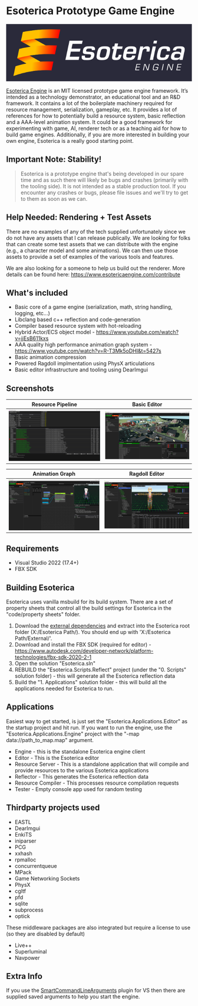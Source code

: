 # Esoterica Prototype Game Engine

![Esoterica Logo](Docs/EE_Logo.png)

[Esoterica Engine](https://www.esotericaengine.com) is an MIT licensed prototype game engine framework. It’s intended as a technology demonstrator, an educational tool and an R&D framework. It contains a lot of the boilerplate machinery required for resource management, serialization, gameplay, etc. It provides a lot of references for how to potentially build a resource system, basic reflection and a AAA-level animation system. It could be a good framework for experimenting with game, AI, renderer tech or as a teaching aid for how to build game engines. Additionally, if you are more interested in building your own engine, Esoterica is a really good starting point.

## Important Note: Stability!

>Esoterica is a prototype engine that's being developed in our spare time and as such there will likely be bugs and crashes (primarily with the tooling side). It is not intended as a stable production tool. If you encounter any crashes or bugs, please file issues and we'll try to get to them as soon as we can.

## Help Needed: Rendering + Test Assets

There are no examples of any of the tech supplied unfortunately since we do not have any assets that I can release publically. We are looking for folks that can create some test assets that we can distribute with the engine (e.g., a character model and some animations). We can then use those assets to provide a set of examples of the various tools and features.

We are also looking for a someone to help us build out the renderer. More details can be found here: https://www.esotericaengine.com/contribute

## What's included

* Basic core of a game engine (serialization, math, string handling, logging, etc...)
* Libclang based c++ reflection and code-generation
* Compiler based resource system with hot-reloading
* Hybrid Actor/ECS object model - <https://www.youtube.com/watch?v=jjEsB611kxs>
* AAA quality high performance animation graph system - <https://www.youtube.com/watch?v=R-T3Mk5oDHI&t=5427s>
* Basic animation compression
* Powered Ragdoll implmentation using PhysX articulations
* Basic editor infrastructure and tooling using DearImgui

## Screenshots

|Resource Pipeline | Basic Editor |
|:---:|:---:|
|![Esoterica Resource Server](Docs/EE_ResourceServer.png)|![Esoterica Editor](Docs/EE_Editor.png)|

| Animation Graph | Ragdoll Editor |
|:---:|:---:|
|![Esoterica Animation Graph](Docs/EE_AnimGraph.png)|![Esoterica Ragdoll](Docs/EE_Ragdoll.png)|

## Requirements

* Visual Studio 2022 (17.4+)
* FBX SDK

## Building Esoterica

Esoterica uses vanilla msbuild for its build system. There are a set of property sheets that control all the build settings for Esoterica in the "code/property sheets" folder.

1. Download the [external dependencies](https://drive.google.com/file/d/1HMQkphOrBxQo-SeeCmN_isr-HexHUsc2/view?usp=drive_link) and extract into the Esoterica root folder (X:/Esoterica Path/). You should end up with 'X:/Esoterica Path/External/'.
2. Download and install the FBX SDK (required for editor) - <https://www.autodesk.com/developer-network/platform-technologies/fbx-sdk-2020-2-1>
3. Open the solution "Esoterica.sln"
4. REBUILD the "Esoterica.Scripts.Reflect" project (under the "0. Scripts" solution folder) - this will generate all the Esoterica reflection data
5. Build the "1. Applications" solution folder - this will build all the applications needed for Esoterica to run.

## Applications

Easiest way to get started, is just set the "Esoterica.Applications.Editor" as the startup project and hit run. If you want to run the engine, use the "Esoterica.Applications.Engine" project with the "-map data://path_to_map.map" argument.

* Engine - this is the standalone Esoterica engine client
* Editor - This is the Esoterica editor
* Resource Server - This is a standalone application that will compile and provide resources to the various Esoterica applications
* Reflector - This generates the Esoterica reflection data
* Resource Compiler - This processes resource compilation requests
* Tester - Empty console app used for random testing

## Thirdparty projects used

* EASTL
* DearImgui
* EnkiTS
* iniparser
* PCG
* xxhash
* rpmalloc
* concurrentqueue
* MPack
* Game Networking Sockets
* PhysX
* cgltf
* pfd
* sqlite
* subprocess
* optick

These middleware packages are also integrated but require a license to use (so they are disabled by default)

* Live++
* Superluminal
* Navpower

## Extra Info

If you use the [SmartCommandLineArguments](https://marketplace.visualstudio.com/items?itemName=MBulli.SmartCommandlineArguments) plugin for VS then there are supplied saved arguments to help you start the engine.
